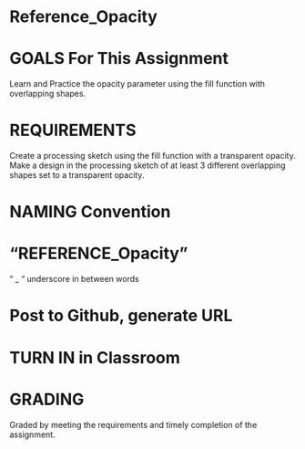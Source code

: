 # Reference_Opacity

# GOALS For This Assignment
Learn and Practice the opacity parameter using the fill function with overlapping shapes. 

# REQUIREMENTS 
Create a processing sketch using the fill function with a transparent opacity. 
Make a design in the processing sketch of at least 3 different overlapping shapes set to a transparent opacity. 

# NAMING Convention

# “REFERENCE_Opacity”
“ _ “ underscore in between words


# Post to Github, generate URL
# TURN IN in Classroom


# GRADING 
Graded by meeting the requirements and timely completion of the assignment. 



